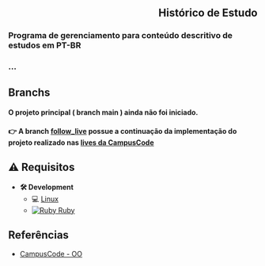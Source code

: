 <h2 align="right"> Histórico de Estudo</h2>

### Programa de gerenciamento para conteúdo descritivo de estudos em PT-BR
### ...
## Branchs
#### O projeto principal ( branch main ) ainda não foi iniciado.

#### :point_right: A branch [follow_live](https://github.com/JorgeLAB/study_history_project/tree/follow_live) possue a continuação da implementação do projeto realizado nas [lives da CampusCode](https://youtu.be/2OUyXz7BqdU)


## **:warning:** Requisitos

- **🛠 Development**
    - :computer: [Linux](https://ubuntu.com/download/desktop)
    - [![Ruby](https://cdn.emojidex.com/emoji/mdpi/Ruby.png "Ruby") ](https://www.ruby-lang.org) [Ruby](https://www.ruby-lang.org/pt/documentation/installation/)

## Referências
- [CampusCode - OO](https://campuscode.com.br/conteudos/boas-fontes-e-conteudos-para-comecar-e-evoluir-em-ruby)

<!-- MARKDOWN LINKS & IMAGES -->
<!-- https://www.markdownguide.org/basic-syntax/#reference-style-links -->

